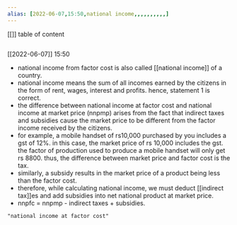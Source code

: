 ```yaml
---
alias: [2022-06-07,15:50,national income,,,,,,,,,,]
---
```

[[]]
table of content
```toc
```

[[2022-06-07]] 15:50
- national income from factor cost is also called [[national income]] of a country.
- national income means the sum of all incomes earned by the citizens in the form of rent, wages, interest and profits. hence, statement 1 is correct.
- the difference between national income at factor cost and national income at market price (nnpmp) arises from the fact that indirect taxes and subsidies cause the market price to be different from the factor income received by the citizens.
- for example, a mobile handset of rs10,000 purchased by you includes a gst of 12%. in this case, the market price of rs 10,000 includes the gst. the factor of production used to produce a mobile handset will only get rs 8800. thus, the difference between market price and factor cost is the tax.
- similarly, a subsidy results in the market price of a product being less than the factor cost.
- therefore, while calculating national income, we must deduct [[indirect tax]]es and add subsidies into net national product at market price.
- nnpfc = nnpmp - indirect taxes + subsidies.
```query
"national income at factor cost"
```